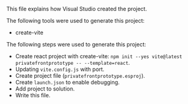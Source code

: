 This file explains how Visual Studio created the project.

The following tools were used to generate this project:
- create-vite

The following steps were used to generate this project:
- Create react project with create-vite: `npm init --yes vite@latest privatefrontprototype -- --template=react`.
- Updating `vite.config.js` with port.
- Create project file (`privatefrontprototype.esproj`).
- Create `launch.json` to enable debugging.
- Add project to solution.
- Write this file.
